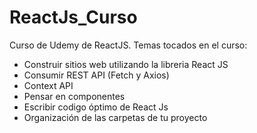 # ReactJs_Curso
Curso de Udemy de ReactJS.
Temas tocados en el curso:
- Construir sitios web utilizando la libreria React JS
- Consumir REST API (Fetch y Axios)
- Context API
- Pensar en componentes
- Escribir codigo óptimo de React Js
- Organización de las carpetas de tu proyecto
